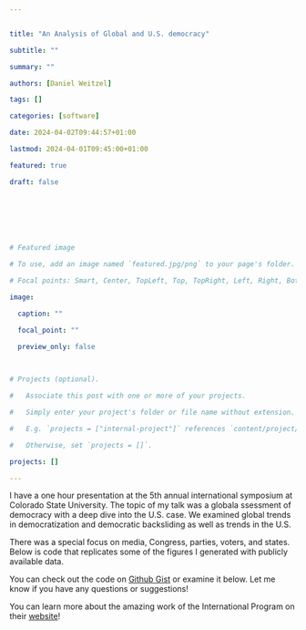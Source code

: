 ```yaml
--- 


title: "An Analysis of Global and U.S. democracy" 

subtitle: "" 

summary: "" 

authors: [Daniel Weitzel] 

tags: [] 

categories: [software] 

date: 2024-04-02T09:44:57+01:00 

lastmod: 2024-04-01T09:45:00+01:00 

featured: true 

draft: false 

  

  

  

# Featured image 

# To use, add an image named `featured.jpg/png` to your page's folder. 

# Focal points: Smart, Center, TopLeft, Top, TopRight, Left, Right, BottomLeft, Bottom, BottomRight. 

image: 

  caption: "" 

  focal_point: "" 

  preview_only: false 

  

# Projects (optional). 

#   Associate this post with one or more of your projects. 

#   Simply enter your project's folder or file name without extension. 

#   E.g. `projects = ["internal-project"]` references `content/project/deep-learning/index.md`. 

#   Otherwise, set `projects = []`. 

projects: [] 

--- 
```


I have a one hour presentation at the 5th annual international symposium at Colorado State University. The topic of my talk was a globala ssessment of democracy with a deep dive into the U.S. case. We examined global trends in democratization and democratic backsliding as well as trends in the U.S. 

There was a special focus on media, Congress, parties, voters, and states. Below is code that replicates some of the figures I generated with publicly available data. 

You can check out the code on [Github Gist](https://gist.github.com/danweitzel/b82f6c4105e64b05609e84e8ef262be1) or examine it below. Let me know if you have any questions or suggestions!

You can learn more about the amazing work of the International Program on their [website](https://international.colostate.edu/symposium/)!

  
<script src="https://gist.github.com/danweitzel/b82f6c4105e64b05609e84e8ef262be1.js"></script>